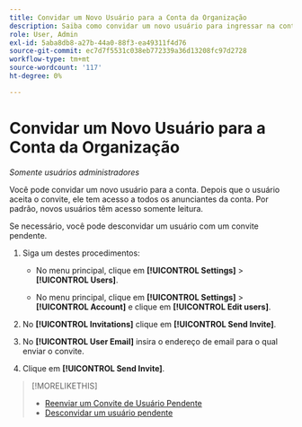 ```yaml
---
title: Convidar um Novo Usuário para a Conta da Organização
description: Saiba como convidar um novo usuário para ingressar na conta.
role: User, Admin
exl-id: 5aba8db8-a27b-44a0-88f3-ea49311f4d76
source-git-commit: ec7d7f5531c038eb772339a36d13208fc97d2728
workflow-type: tm+mt
source-wordcount: '117'
ht-degree: 0%

---
```


# Convidar um Novo Usuário para a Conta da Organização

*Somente usuários administradores*

Você pode convidar um novo usuário para a conta. Depois que o usuário aceita o convite, ele tem acesso a todos os anunciantes da conta. Por padrão, novos usuários têm acesso somente leitura.

Se necessário, você pode desconvidar um usuário com um convite pendente.

1. Siga um destes procedimentos:

   * No menu principal, clique em **[!UICONTROL Settings]** > **[!UICONTROL Users]**.

   * No menu principal, clique em **[!UICONTROL Settings]** > **[!UICONTROL Account]** e clique em **[!UICONTROL Edit users]**.

1. No **[!UICONTROL Invitations]** clique em **[!UICONTROL Send Invite]**.

1. No **[!UICONTROL User Email]** insira o endereço de email para o qual enviar o convite.

1. Clique em **[!UICONTROL Send Invite]**.

>[!MORELIKETHIS]
>
>* [Reenviar um Convite de Usuário Pendente](user-resend-invite.md)
>* [Desconvidar um usuário pendente](user-uninvite.md)

<!-- >* [Edit User Permissions or Delete a User](user-edit.md) -->
